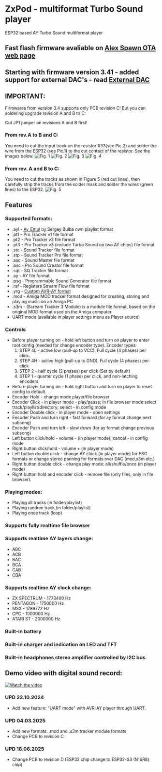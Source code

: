 # ZxPod - multiformat Turbo Sound player
ESP32 based AY Turbo Sound multiformat player

## Fast flash firmware avaliable on [Alex Spawn OTA web page](https://ota.alexspawn.ru)

## Starting with firmware version 3.41 - added support for external DAC's - read [External DAC](PCB/ExternalDAC)

## IMPORTANT:
Firmwares from version 3.4 supports only PCB revision C! But you can soldering upgrade revision A and B to C:

Cut JP1 jumper on revisions A and B first!

### From rev.A to B and C:
You need to cut the input track on the resistor R33(see Pic.2) and solder the wire from the ESP32 (see Pic.1) to the cut contact of the resistor. See the images below.
![Fig. 1](PCB/UpgradeToRevC/fromAtoBC1.JPG)
![Fig. 2](PCB/UpgradeToRevC/fromAtoBC2.JPG)
![Fig. 3](PCB/UpgradeToRevC/fromAtoBC3.JPG)
![Fig. 4](PCB/UpgradeToRevC/fromAtoBC4.JPG)

### From rev. A and B to C:
You need to cut the tracks as shown in Figure 5 (red cut lines), then carefully strip the tracks from the solder mask and solder the wires (green lines) to the ESP32.
![Fig. 5](PCB/UpgradeToRevC/fromAandBtoC.JPG)

## Features
### Supported formats:
- .ayl - [Ay_Emul](https://bulba.untergrund.net/emulator_e.htm) by Sergey Bulba own playlist format
- .pt1 - Pro Tracker v1 file format
- .pt2 - Pro Tracker v2 file format
- .pt3 - Pro Tracker v3 (include Turbo Sound on two AY chips) file format
- .stc - Sound Tracker file format
- .stp - Sound Tracker Pro file format
- .asc - Sound Master file format 
- .psc - Pro Sound Creator file format
- .sqt - SQ Tracker file format
- .ay  - AY file format
- .psg - Programmable Sound Generator file format
- .rsf - Registers Stream Flow file format
- .yrg - [Custom AVR-AY format](https://www.avray.ru/ru/avr-ay-player/)
- .mod - Amiga MOD tracker format designed for creating, storing and playing music on an Amiga PC
- .s3m - (Scream Tracker 3 Module) is a module file format, based on the original MOD format used on the Amiga computer.
- UART mode (available in player settings menu as Player source)

### Controls
- Before player turning on - hold left button and turn on player to enter root config (needed for change encoder type). Encoder types:
    1. STEP 4L - active low (pull-up to VCC). Full cycle (4 phases) per click.
    2. STEP 4H - active high (pull-up to GND). Full cycle (4 phases) per click
    3. STEP 2 - half cycle (2 phases) per click (Set by default)
    4. STEP 1 - quarter cycle (1 phase) per click, and non-latching encoders
- Before player turning on - hold right button and turn on player to reset config to default.
- Encoder Hold - change mode player/file browser
- Encoder Click - in player mode - play/pause; in file browser mode select track/playlist/directory; select - in config mode
- Encoder Double click - in player mode - open settings
- Encoder Push and turn right - fast forward (for ay format change next subsong)
- Encoder Push and turn left - slow down (for ay format change previous subsong)
- Left button click/hold - volume - (in player mode); cancel - in config mode
- Right button click/hold - volume + (in player mode)
- Left button double click - change AY clock (in player mode) for PSG formats or change stereo panning for formats over DAC (mod,s3m etc.)
- Right button double click - change play mode: all/shuffle/once (in player mode)
- Right button hold and encoder click - remove file (only files, only in file browser).

### Playing modes:
- Playing all tracks (in folder/playlist)
- Playing random track (in folder/playlist)
- Playing once track (loop)

### Supports fully realtime file browser

### Supports realtime AY layers change:
- ABC
- ACB
- BAC
- BCA
- CAB
- CBA

### Supports realtime AY clock change:
- ZX SPECTRUM - 1773400 Hz
- PENTAGON - 1750000 Hz
- MSX - 1789772 Hz
- CPC - 1000000 Hz
- ATARI ST - 2000000 Hz

### Built-in battery

### Built-in charger and indication on LED and TFT

### Built-in headphones stereo amplifier controlled by I2C bus

## Demo video with digital sound record:

[![Watch the video](https://img.youtube.com/vi/-dr-m1xszBs/maxresdefault.jpg)](https://youtu.be/-dr-m1xszBs)

### UPD 22.10.2024
- Add new feature: "UART mode" with AVR-AY player through UART.

### UPD 04.03.2025
- Add new formats: .mod and .s3m tracker module formats
- Change PCB to revision C

### UPD 18.06.2025
- Change PCB to revision D (ESP32 chip change to ESP32-S3 (N16R8) chip)
